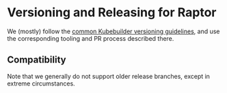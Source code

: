 # Versioning and Releasing for Raptor

We (mostly) follow the [common Kubebuilder versioning guidelines][guidelines], and use the corresponding tooling and PR
process described there.

[guidelines]: https://sigs.k8s.io/kubebuilder-release-tools/VERSIONING.md

## Compatibility

Note that we generally do not support older release branches, except in extreme circumstances.

